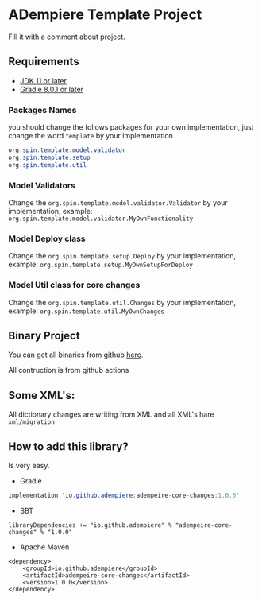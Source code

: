 # ADempiere Template Project

Fill it with a comment about project.

## Requirements
- [JDK 11 or later](https://adoptium.net/)
- [Gradle 8.0.1 or later](https://gradle.org/install/)


### Packages Names
you should change the follows packages for your own implementation, just change the word `template` by your implementation

```Java
org.spin.template.model.validator
org.spin.template.setup
org.spin.template.util
```

### Model Validators
Change the `org.spin.template.model.validator.Validator` by your implementation, example: `org.spin.template.model.validator.MyOwnFunctionality`

### Model Deploy class
Change the `org.spin.template.setup.Deploy` by your implementation, example: `org.spin.template.setup.MyOwnSetupForDeploy`

### Model Util class for core changes
Change the `org.spin.template.util.Changes` by your implementation, example: `org.spin.template.util.MyOwnChanges`

## Binary Project

You can get all binaries from github [here](https://central.sonatype.com/artifact/io.github.adempiere/adempeire-core-changes/1.0.0).

All contruction is from github actions


## Some XML's:

All dictionary changes are writing from XML and all XML's hare `xml/migration`


## How to add this library?

Is very easy.

- Gradle

```Java
implementation 'io.github.adempiere:adempeire-core-changes:1.0.0'
```

- SBT

```
libraryDependencies += "io.github.adempiere" % "adempeire-core-changes" % "1.0.0"
```

- Apache Maven

```
<dependency>
    <groupId>io.github.adempiere</groupId>
    <artifactId>adempeire-core-changes</artifactId>
    <version>1.0.0</version>
</dependency>
```